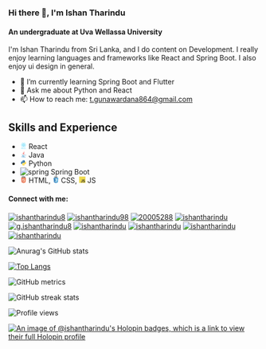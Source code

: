 ### Hi there 👋, I'm Ishan Tharindu
#### An undergraduate at Uva Wellassa University
I'm Ishan Tharindu from Sri Lanka, and I do content on Development. I really enjoy learning languages and frameworks like React and Spring Boot. I also enjoy ui design in general.

- 🌱 I’m currently learning Spring Boot and Flutter 
- 💬 Ask me about Python and React 
- 📫 How to reach me: t.gunawardana864@gmail.com 

## Skills and Experience
* <img src="https://raw.githubusercontent.com/devicons/devicon/master/icons/react/react-original-wordmark.svg" alt="react" width="13" height="13"/> React
* <img src="https://raw.githubusercontent.com/devicons/devicon/master/icons/java/java-original.svg" alt="java" width="13" height="13"/> Java
* <img src="https://raw.githubusercontent.com/devicons/devicon/master/icons/python/python-original.svg" alt="python" width="13" height="13"/> Python
* <img src="https://www.vectorlogo.zone/logos/springio/springio-icon.svg" alt="spring" width="13" height="13"/> Spring Boot
* <img src="https://raw.githubusercontent.com/devicons/devicon/master/icons/html5/html5-original-wordmark.svg" alt="html5" width="13" height="13"/> HTML, <img src="https://raw.githubusercontent.com/devicons/devicon/master/icons/css3/css3-original-wordmark.svg" alt="css3" width="13" height="13"/> CSS, <img src="https://raw.githubusercontent.com/devicons/devicon/master/icons/javascript/javascript-original.svg" alt="javascript" width="13" height="13"/> JS



<h4 align="left">Connect with me:</h4>
<p align="left">
<a href="https://twitter.com/ishantharindu8" target="_blank"><img align="center" src="https://raw.githubusercontent.com/rahuldkjain/github-profile-readme-generator/master/src/images/icons/Social/twitter.svg" alt="ishantharindu8" height="30" width="40" /></a>
<a href="https://linkedin.com/in/ishantharindu" target="_blank"><img align="center" src="https://raw.githubusercontent.com/rahuldkjain/github-profile-readme-generator/master/src/images/icons/Social/linked-in-alt.svg" alt="ishantharindu98" height="30" width="40" /></a>
<a href="https://stackoverflow.com/users/20005288" target="_blank"><img align="center" src="https://raw.githubusercontent.com/rahuldkjain/github-profile-readme-generator/master/src/images/icons/Social/stack-overflow.svg" alt="20005288" height="30" width="40" /></a>
<a href="https://codesandbox.com/ishantharindu" target="_blank"><img align="center" src="https://raw.githubusercontent.com/rahuldkjain/github-profile-readme-generator/master/src/images/icons/Social/codesandbox.svg" alt="ishantharindu" height="30" width="40" /></a>
<a href="https://fb.com/g.ishantharindu8" target="_blank"><img align="center" src="https://raw.githubusercontent.com/rahuldkjain/github-profile-readme-generator/master/src/images/icons/Social/facebook.svg" alt="g.ishantharindu8" height="30" width="40" /></a>
<a href="https://www.hackerrank.com/ishantharindu" target="_blank"><img align="center" src="https://raw.githubusercontent.com/rahuldkjain/github-profile-readme-generator/master/src/images/icons/Social/hackerrank.svg" alt="ishantharindu" height="30" width="40" /></a>
<a href="https://www.leetcode.com/ishantharindu" target="_blank"><img align="center" src="https://raw.githubusercontent.com/rahuldkjain/github-profile-readme-generator/master/src/images/icons/Social/leet-code.svg" alt="ishantharindu" height="30" width="40" /></a>
<a href="https://www.holopin.io/@ishantharindu" target="_blank"><img align="center" src="https://www.holopin.io/images/Long.svg" alt="ishantharindu" height="30" width="60" /></a>
<a href="https://dev.to/ishantharindu" target="_blank"><img align="center" src="https://raw.githubusercontent.com/rahuldkjain/github-profile-readme-generator/master/src/images/icons/Social/devto.svg" alt="ishantharindu" height="30" width="40" /></a>
</p>

![Anurag's GitHub stats](https://github-readme-stats.vercel.app/api?username=GITGunawardhana&show_icons=true&theme=darcula )

[![Top Langs](https://github-readme-stats.vercel.app/api/top-langs/?username=GITGunawardhana&layout=compact&theme=darcula)](https://github.com/anuraghazra/github-readme-stats)

![GitHub metrics](https://metrics.lecoq.io/GITGunawardhana)  

![GitHub streak stats](https://github-readme-streak-stats.herokuapp.com/?user=GITGunawardhana&theme=darcula)  

![Profile views](https://gpvc.arturio.dev/GITGunawardhana)  

[![An image of @ishantharindu's Holopin badges, which is a link to view their full Holopin profile](https://holopin.me/ishantharindu)](https://holopin.io/@ishantharindu)
